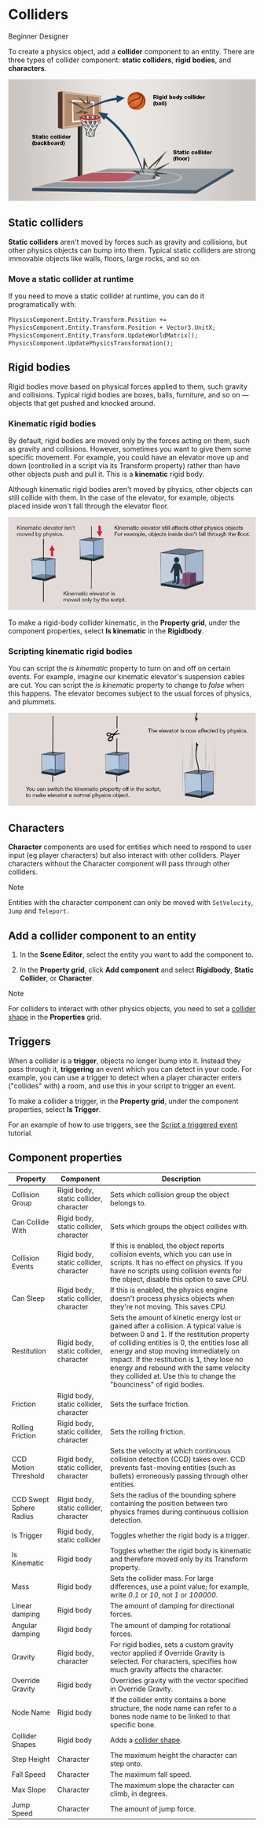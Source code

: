# Colliders

<span class="label label-doc-level">Beginner</span>
<span class="label label-doc-audience">Designer</span>

To create a physics object, add a **collider** component to an entity. There are three types of collider component: **static colliders**,  **rigid bodies**, and **characters**.

![Static and rigid body colliders](media/static-and-rigid-body-colliders.png)

## Static colliders

**Static colliders** aren't moved by forces such as gravity and collisions, but other physics objects can bump into them. Typical static colliders are strong immovable objects like walls, floors, large rocks, and so on.

### Move a static collider at runtime
If you need to move a static collider at runtime, you can do it programatically with:

```
PhysicsComponent.Entity.Transform.Position += PhysicsComponent.Entity.Transform.Position + Vector3.UnitX;
PhysicsComponent.Entity.Transform.UpdateWorldMatrix();
PhysicsComponent.UpdatePhysicsTransformation();
```

## Rigid bodies

Rigid bodies move based on physical forces applied to them, such gravity and collisions. Typical rigid bodies are boxes, balls, furniture, and so on — objects that get pushed and knocked around.

### Kinematic rigid bodies

By default, rigid bodies are moved only by the forces acting on them, such as gravity and collisions. However, sometimes you want to give them some specific movement. For example, you could have an elevator move up and down (controlled in a script via its Transform property) rather than have other objects push and pull it. This is a **kinematic** rigid body.

Although kinematic rigid bodies aren't moved by physics, other objects can still collide with them. In the case of the elevator, for example, objects placed inside won't fall through the elevator floor.

![Kinematic elevator](media/kinematic-elevator-1.png)

To make a rigid-body collider kinematic, in the **Property grid**, under the component properties, select **Is kinematic** in the **Rigidbody**.

### Scripting kinematic rigid bodies
You can script the _is kinematic_ property to turn on and off on certain events. For example, imagine our kinematic elevator's suspension cables are cut. You can script the _is kinematic_ property to change to _false_ when this happens. The elevator becomes subject to the usual forces of physics, and plummets.

![Kinematic elevator with objects](media/kinematic-elevator-2.png)

## Characters

**Character** components are used for entities which need to respond to user input (eg player characters) but also interact with other colliders. Player characters without the Character component will pass through other colliders.

> [!Note]
> Entities with the character component can only be moved with `SetVelocity`, `Jump` and `Teleport`.

## Add a collider component to an entity

1. In the **Scene Editor**, select the entity you want to add the component to.

2. In the **Property grid**, click **Add component** and select **Rigidbody**, **Static Collider**, or **Character**.

>[!Note]
> For colliders to interact with other physics objects, you need to set a [collider shape](collider-shapes.md) in the **Properties** grid.

## Triggers
When a collider is a **trigger**, objects no longer bump into it. Instead they pass through it, **triggering** an event which you can detect in your code. For example, you can use a trigger to detect when a player character enters ("collides" with) a room, and use this in your script to trigger an event.

To make a collider a trigger, in the **Property grid**, under the component properties, select **Is Trigger**.

For an example of how to use triggers, see the [Script a triggered event](tutorials/script-a-triggered-event.md) tutorial.

## Component properties

Property              | Component             |  Description
----------------------|-----------------------|---------------------------------
Collision Group       | Rigid body, static collider, character             | Sets which collision group the object belongs to.
Can Collide With      | Rigid body, static collider, character             | Sets which groups the object collides with.
Collision Events      | Rigid body, static collider, character              | If this is enabled, the object reports collision events, which you can use in scripts. It has no effect on physics. If you have no scripts using collision events for the object, disable this option to save CPU.
Can Sleep             | Rigid body, static collider, character              | If this is enabled, the physics engine doesn't process physics objects when they're not moving. This saves CPU.
Restitution           | Rigid body, static collider, character             | Sets the amount of kinetic energy lost or gained after a collision. A typical value is between 0 and 1. If the restitution property of colliding entities is 0, the entities lose all energy and stop moving immediately on impact. If the restitution is 1, they lose no energy and rebound with the same velocity they collided at. Use this to change the "bounciness" of rigid bodies.
Friction              | Rigid body, static collider, character              | Sets the surface friction.
Rolling Friction      | Rigid body, static collider, character              | Sets the rolling friction.
CCD Motion Threshold  | Rigid body, static collider, character               | Sets the velocity at which continuous collision detection (CCD) takes over. CCD prevents fast-moving entities (such as bullets) erroneously passing through other entities.
CCD Swept Sphere Radius | Rigid body, static collider, character             |  Sets the radius of the bounding sphere containing the position between two physics frames during continuous collision detection.
Is Trigger            | Rigid body, static collider                          |  Toggles whether the rigid body is a trigger.
Is Kinematic          | Rigid body                                           | Toggles whether the rigid body is kinematic and therefore moved only by its Transform property.
Mass                  | Rigid body                                           | Sets the collider mass. For large differences, use a point value; for example, write *0.1* or *10*, not *1* or *100000*.
Linear damping        | Rigid body                                           | The amount of damping for directional forces.
Angular damping       | Rigid body                                          | The amount of damping for rotational forces.
Gravity               | Rigid body, character                             | For rigid bodies, sets a custom gravity vector applied if Override Gravity is selected. For characters, specifies how much gravity affects the character.
Override Gravity      | Rigid body                                           | Overrides gravity with the vector specified in Override Gravity.
Node Name             | Rigid body                                        | If the collider entity contains a bone structure, the node name can refer to a bones node name to be linked to that specific bone.
Collider Shapes       | Rigid body                                       | Adds a [collider shape](collider-shapes.md).
Step Height           | Character                                        | The maximum height the character can step onto.
Fall Speed            | Character                                        | The maximum fall speed.
Max Slope             | Character                                         | The maximum slope the character can climb, in degrees. 
Jump Speed            | Character                                        | The amount of jump force.